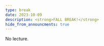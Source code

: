 ```yaml
---
type: break
date: 2023-10-09
description: <strong>FALL BREAK!</strong>
hide_from_announcments: true
---
```

No lecture.
